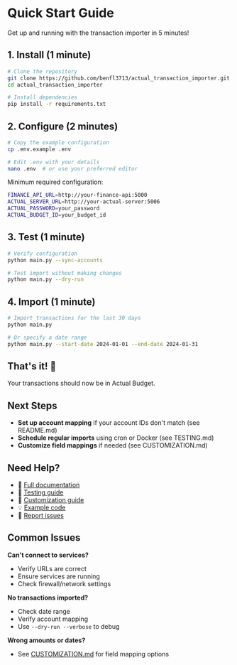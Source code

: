 # Quick Start Guide

Get up and running with the transaction importer in 5 minutes!

## 1. Install (1 minute)

```bash
# Clone the repository
git clone https://github.com/benfl3713/actual_transaction_importer.git
cd actual_transaction_importer

# Install dependencies
pip install -r requirements.txt
```

## 2. Configure (2 minutes)

```bash
# Copy the example configuration
cp .env.example .env

# Edit .env with your details
nano .env  # or use your preferred editor
```

Minimum required configuration:
```bash
FINANCE_API_URL=http://your-finance-api:5000
ACTUAL_SERVER_URL=http://your-actual-server:5006
ACTUAL_PASSWORD=your_password
ACTUAL_BUDGET_ID=your_budget_id
```

## 3. Test (1 minute)

```bash
# Verify configuration
python main.py --sync-accounts

# Test import without making changes
python main.py --dry-run
```

## 4. Import (1 minute)

```bash
# Import transactions for the last 30 days
python main.py

# Or specify a date range
python main.py --start-date 2024-01-01 --end-date 2024-01-31
```

## That's it! 🎉

Your transactions should now be in Actual Budget.

## Next Steps

- **Set up account mapping** if your account IDs don't match (see README.md)
- **Schedule regular imports** using cron or Docker (see TESTING.md)
- **Customize field mappings** if needed (see CUSTOMIZATION.md)

## Need Help?

- 📖 [Full documentation](README.md)
- 🧪 [Testing guide](TESTING.md)
- 🔧 [Customization guide](CUSTOMIZATION.md)
- 💡 [Example code](example.py)
- 🐛 [Report issues](https://github.com/benfl3713/actual_transaction_importer/issues)

## Common Issues

**Can't connect to services?**
- Verify URLs are correct
- Ensure services are running
- Check firewall/network settings

**No transactions imported?**
- Check date range
- Verify account mapping
- Use `--dry-run --verbose` to debug

**Wrong amounts or dates?**
- See [CUSTOMIZATION.md](CUSTOMIZATION.md) for field mapping options
